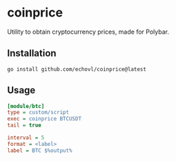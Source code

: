 # coinprice

Utility to obtain cryptocurrency prices, made for Polybar.

## Installation

```
go install github.com/echovl/coinprice@latest
```

## Usage

```ini
[module/btc]
type = custom/script
exec = coinprice BTCUSDT
tail = true

interval = 5
format = <label>
label = BTC $%output%
```
